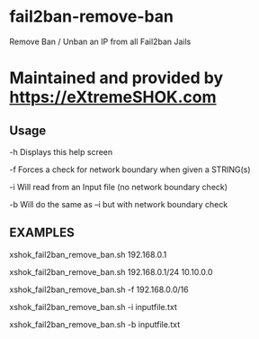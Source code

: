 # fail2ban-remove-ban
Remove Ban / Unban an IP from all Fail2ban Jails

# Maintained and provided by https://eXtremeSHOK.com

## Usage
-h  Displays this help screen

-f  Forces a check for network boundary when given a STRING(s)

-i  Will read from an Input file (no network boundary check)

-b  Will do the same as –i but with network boundary check

## EXAMPLES
xshok_fail2ban_remove_ban.sh 192.168.0.1

xshok_fail2ban_remove_ban.sh 192.168.0.1/24 10.10.0.0

xshok_fail2ban_remove_ban.sh -f 192.168.0.0/16

xshok_fail2ban_remove_ban.sh -i inputfile.txt

xshok_fail2ban_remove_ban.sh -b inputfile.txt

